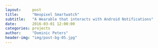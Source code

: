 ```yaml
---
layout:     post
title:      "Neopixel Smartwatch"
subtitle:   "A Wearable that interacts with Android Notifications"
date:       2016-03-01 12:00:00
categories: projects
author:     "Dominic Peters"
header-img: "img/post-bg-05.jpg"
---
```


